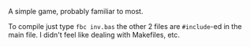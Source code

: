 A simple game, probably familiar to most.

To compile just type
`fbc inv.bas`
the other 2 files are `#include`-ed in the main file. I didn't feel like dealing with Makefiles, etc.
